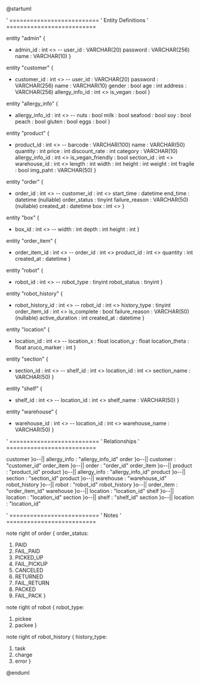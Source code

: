@startuml

' ==========================
'  Entity Definitions
' ==========================

entity "admin" {
  * admin_id : int <<PK>>
  --
  user_id : VARCHAR(20)
  password : VARCHAR(256)
  name : VARCHAR(10)
}

entity "customer" {
  * customer_id : int <<PK>>
  --
  user_id : VARCHAR(20)
  password : VARCHAR(256)
  name : VARCHAR(10)
  gender : bool
  age : int
  address : VARCHAR(256)
  allergy_info_id : int <<FK>>
  is_vegan : bool
}

entity "allergy_info" {
  * allergy_info_id : int <<PK>>
  --
  nuts : bool
  milk : bool
  seafood : bool
  soy : bool
  peach : bool
  gluten : bool
  eggs : bool
}

entity "product" {
  * product_id : int <<PK>>
  --
  barcode : VARCHAR(100)
  name : VARCHAR(50)
  quantity : int
  price : int
  discount_rate : int
  category : VARCHAR(10)
  allergy_info_id : int <<FK>>
  is_vegan_friendly : bool
  section_id : int <<FK>>
  warehouse_id : int <<FK>>
  length : int
  width : int
  height : int
  weight : int
  fragile : bool
  img_paht : VARCHAR(50)
}

entity "order" {
  * order_id : int <<PK>>
  --
  customer_id : int <<FK>>
  start_time : datetime
  end_time : datetime (nullable)
  order_status : tinyint
  failure_reason : VARCHAR(50) (nullable)
  created_at : datetime
  box : int <<FK>>
}

entity "box" {
  * box_id : int <<PK>>
  --
  width : int
  depth : int
  height : int
}

entity "order_item" {
  * order_item_id : int <<PK>>
  --
  order_id : int <<FK>>
  product_id : int <<FK>>
  quantity : int
  created_at : datetime
}

entity "robot" {
  * robot_id : int <<PK>>
  --
  robot_type : tinyint
  robot_status : tinyint
}

entity "robot_history" {
  * robot_history_id : int <<PK>>
  --
  robot_id : int <<FK>>
  history_type : tinyint
  order_item_id : int <<FK>>
  is_complete : bool
  failure_reason : VARCHAR(50) (nullable)
  active_duration : int
  created_at : datetime
}

entity "location" {
  * location_id : int <<PK>>
  --
  location_x : float
  location_y : float
  location_theta : float
  aruco_marker : int
}

entity "section" {
  * section_id : int <<PK>>
  --
  shelf_id : int <<FK>>
  location_id : int <<FK>>
  section_name : VARCHAR(50)
}

entity "shelf" {
  * shelf_id : int <<PK>>
  --
  location_id : int <<FK>>
  shelf_name : VARCHAR(50)
}

entity "warehouse" {
  * warehouse_id : int <<PK>>
  --
  location_id : int <<FK>>
  warehouse_name : VARCHAR(50)
}

' ==========================
'  Relationships
' ==========================

customer }o--|| allergy_info : "allergy_info_id"
order }o--|| customer : "customer_id"
order_item }o--|| order : "order_id"
order_item }o--|| product : "product_id"
product }o--|| allergy_info : "allergy_info_id"
product }o--|| section : "section_id"
product }o--|| warehouse : "warehouse_id"
robot_history }o--|| robot : "robot_id"
robot_history }o--|| order_item : "order_item_id"
warehouse }o--|| location : "location_id"
shelf }o--|| location : "location_id"
section }o--|| shelf : "shelf_id"
section }o--|| location : "location_id"


' ==========================
'  Notes
' ==========================

note right of order {
  order_status:
  1. PAID
  2. FAIL_PAID
  3. PICKED_UP
  4. FAIL_PICKUP
  5. CANCELED
  6. RETURNED
  7. FAIL_RETURN
  8. PACKED
  9. FAIL_PACK
}

note right of robot {
  robot_type:
  1. pickee
  2. packee
}

note right of robot_history {
  history_type:
  1. task
  3. charge
  5. error
}

@enduml